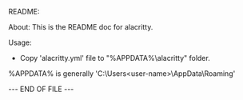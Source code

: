 README:

About:
This is the README doc for alacritty.

Usage:
- Copy 'alacritty.yml' file to "%APPDATA%\alacritty" folder.

%APPDATA% is generally 'C:\Users\<user-name>\AppData\Roaming'

--- END OF FILE ---
